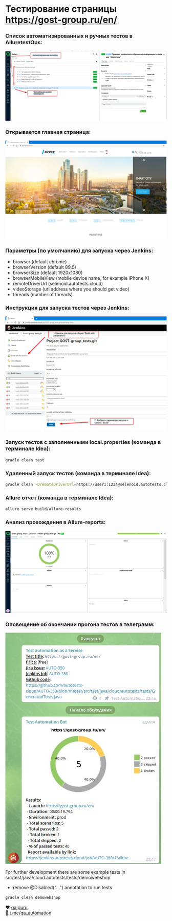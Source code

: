 # Тестирование страницы https://gost-group.ru/en/

### Список автоматизированных и ручных тестов в AlluretestOps:
<img src = "https://github.com/Suburbanknight89/GOST-group_tests/blob/master/src/test/resources/img/testOpstests.png">

### Открывается главная страница:
<img src = "https://github.com/Suburbanknight89/GOST-group_tests/blob/master/src/test/resources/img/Main%20page.png">

### Параметры (по умолчанию) для запуска через Jenkins:

* browser (default chrome)
* browserVersion (default 89.0)
* browserSize (default 1920x1080)
* browserMobileView (mobile device name, for example iPhone X)
* remoteDriverUrl (selenoid.autotests.cloud)
* videoStorage (url address where you should get video)
* threads (number of threads)

### Инструкция для запуска тестов через Jenkins:

  <img src = "https://github.com/Suburbanknight89/GOST-group_tests/blob/master/src/test/resources/img/jenkins_sborka.png">


### Запуск тестов с заполненными local.properties (команда в терминале Idea):
```bash
gradle clean test
```

### Удаленный запуск тестов (команда в терминале Idea):
```bash
gradle clean -DremoteDriverUrl=https://user1:1234@selenoid.autotests.cloud/wd/hub/ -DvideoStorage=https://selenoid.autotests.cloud/video/ -Dthreads=1 test
```

### Allure отчет (команда в терминале Idea):
```bash
allure serve build/allure-results
```
### Анализ прохождения в Allure-reports:
<img src = "https://github.com/Suburbanknight89/GOST-group_tests/blob/master/src/test/resources/img/TestOpsresults.png">

### Оповещение об окончании прогона тестов в телеграмм:
<img src = "https://github.com/Suburbanknight89/GOST-group_tests/blob/master/src/test/resources/img/telegram.JPG">





For further development there are some example tests in src/test/java/cloud.autotests/tests/demowebshop
* remove @Disabled("...") annotation to run tests
```bash
gradle clean demowebshop
```

:heart: <a target="_blank" href="https://qa.guru">qa.guru</a><br/>
:blue_heart: <a target="_blank" href="https://t.me/qa_automation">t.me/qa_automation</a>


